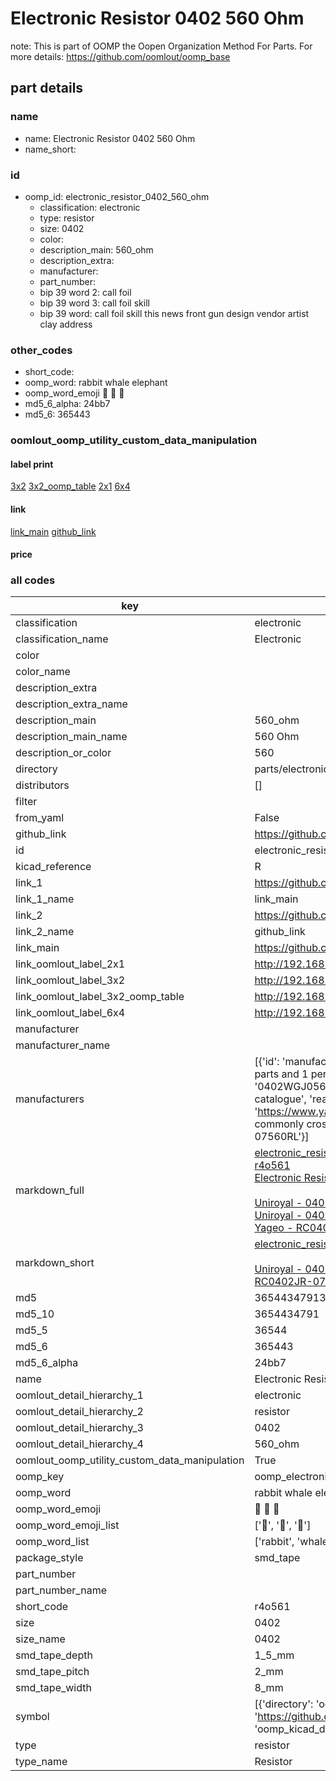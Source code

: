 # Electronic Resistor 0402 560 Ohm  

note: This is part of OOMP the Oopen Organization Method For Parts. For more details: https://github.com/oomlout/oomp_base

##  part details





### name
* name: Electronic Resistor 0402 560 Ohm
* name_short: 
### id
* oomp_id: electronic_resistor_0402_560_ohm
  * classification: electronic
  * type: resistor
  * size: 0402
  * color: 
  * description_main: 560_ohm
  * description_extra: 
  * manufacturer: 
  * part_number: 
  * bip 39 word 2: call foil
  * bip 39 word 3: call foil skill
  * bip 39 word: call foil skill this news front gun design vendor artist clay address

### other_codes
* short_code: 
* oomp_word: rabbit whale elephant
* oomp_word_emoji :rabbit: :whale: :elephant:
* md5_6_alpha: 24bb7
* md5_6: 365443






### oomlout_oomp_utility_custom_data_manipulation
#### label print
[3x2](http://192.168.1.245:1112/?label=oomp%2024bb7)
[3x2_oomp_table](http://192.168.1.107:1112/?label=oomp%2024bb7)
[2x1](http://192.168.1.242:1112/?label=oomp%2024bb7)
[6x4](http://192.168.1.55:1112/?label=oomp%2024bb7)    

#### link

[link_main](https://github.com/oomlout/oomlout_oomp_current_version_messy/tree/main/parts/electronic_resistor_0402_560_ohm) [github_link](https://github.com/oomlout/oomlout_oomp_part_src/tree/main/parts/electronic_resistor_0402_560_ohm)                             

#### price







### all codes 
| key | value |  
| --- | --- |  
| classification | electronic |  
| classification_name | Electronic |  
| color |  |  
| color_name |  |  
| description_extra |  |  
| description_extra_name |  |  
| description_main | 560_ohm |  
| description_main_name | 560 Ohm |  
| description_or_color | 560 |  
| directory | parts/electronic_resistor_0402_560_ohm |  
| distributors | [] |  
| filter |  |  
| from_yaml | False |  
| github_link | https://github.com/oomlout/oomlout_oomp_part_src/tree/main/parts/electronic_resistor_0402_560_ohm |  
| id | electronic_resistor_0402_560_ohm |  
| kicad_reference | R |  
| link_1 | https://github.com/oomlout/oomlout_oomp_current_version_messy/tree/main/parts/electronic_resistor_0402_560_ohm |  
| link_1_name | link_main |  
| link_2 | https://github.com/oomlout/oomlout_oomp_part_src/tree/main/parts/electronic_resistor_0402_560_ohm |  
| link_2_name | github_link |  
| link_main | https://github.com/oomlout/oomlout_oomp_current_version_messy/tree/main/parts/electronic_resistor_0402_560_ohm |  
| link_oomlout_label_2x1 | http://192.168.1.242:1112/?label=oomp%2024bb7 |  
| link_oomlout_label_3x2 | http://192.168.1.245:1112/?label=oomp%2024bb7 |  
| link_oomlout_label_3x2_oomp_table | http://192.168.1.107:1112/?label=oomp%2024bb7 |  
| link_oomlout_label_6x4 | http://192.168.1.55:1112/?label=oomp%2024bb7 |  
| manufacturer |  |  
| manufacturer_name |  |  
| manufacturers | [{'id': 'manufacturer_uniroyal', 'link': '', 'name': 'Uniroyal', 'note': {'reason': 'did this one first, but not in jlc pcb basic parts and 1 percent are and they are the same price', 'reason_short': 'not in jlc basic parts'}, 'part_number': '0402WGJ0561TCE'}, {'id': 'manufacturer_uniroyal', 'link': '', 'name': 'Uniroyal', 'note': {'reason': 'in the jlc basic parts catalogue', 'reason_short': 'jlc basic part'}, 'part_number': '0402WGF5600TCE'}, {'id': 'manufacturer_yageo', 'link': 'https://www.yageo.com/en/Chart/Download/pdf/RC0402JR-07560RL', 'name': 'Yageo', 'note': {'reason': 'yageo is a commonly cross referenced part number', 'reason_short': 'available everywhere'}, 'part_number': 'RC0402JR-07560RL'}] |  
| markdown_full | [electronic_resistor_0402_560_ohm](https://github.com/oomlout/oomlout_oomp_current_version_messy/tree/main/parts/electronic_resistor_0402_560_ohm)<br>[r4o561](https://github.com/oomlout/oomlout_oomp_current_version_messy/tree/main/parts/electronic_resistor_0402_560_ohm)<br>[Electronic Resistor 0402 560 Ohm](https://github.com/oomlout/oomlout_oomp_current_version_messy/tree/main/parts/electronic_resistor_0402_560_ohm)<br><br>[Uniroyal - 0402WGJ0561TCE- not in jlc basic parts]() [(L)  ](https://www.lcsc.com/search?q=0402WGJ0561TCE)[(D)  ](https://www.digikey.com/en/products?keywords=0402WGJ0561TCE)[(M)  ](https://www.mouser.com/Search/Refine?Keyword=0402WGJ0561TCE)[(N)  ](https://www.newark.com/search?st=0402WGJ0561TCE)[(SZ)  ](https://so.szlcsc.com/global.html?k=0402WGJ0561TCE)<br>[Uniroyal - 0402WGF5600TCE- jlc basic part]() [(L)  ](https://www.lcsc.com/search?q=0402WGF5600TCE)[(D)  ](https://www.digikey.com/en/products?keywords=0402WGF5600TCE)[(M)  ](https://www.mouser.com/Search/Refine?Keyword=0402WGF5600TCE)[(N)  ](https://www.newark.com/search?st=0402WGF5600TCE)[(SZ)  ](https://so.szlcsc.com/global.html?k=0402WGF5600TCE)<br>[Yageo - RC0402JR-07560RL- available everywhere](https://www.yageo.com/en/Chart/Download/pdf/RC0402JR-07560RL) [(L)  ](https://www.lcsc.com/search?q=RC0402JR-07560RL)[(D)  ](https://www.digikey.com/en/products?keywords=RC0402JR-07560RL)[(M)  ](https://www.mouser.com/Search/Refine?Keyword=RC0402JR-07560RL)[(N)  ](https://www.newark.com/search?st=RC0402JR-07560RL)[(SZ)  ](https://so.szlcsc.com/global.html?k=RC0402JR-07560RL)<br> |  
| markdown_short | [electronic_resistor_0402_560_ohm](https://github.com/oomlout/oomlout_oomp_current_version_messy/tree/main/parts/electronic_resistor_0402_560_ohm)<br><br>[Uniroyal - 0402WGJ0561TCE- not in jlc basic parts]()[Uniroyal - 0402WGF5600TCE- jlc basic part]()[Yageo - RC0402JR-07560RL- available everywhere](https://www.yageo.com/en/Chart/Download/pdf/RC0402JR-07560RL) |  
| md5 | 36544347913bccfd754a9e0d94d69903 |  
| md5_10 | 3654434791 |  
| md5_5 | 36544 |  
| md5_6 | 365443 |  
| md5_6_alpha | 24bb7 |  
| name | Electronic Resistor 0402 560 Ohm |  
| oomlout_detail_hierarchy_1 | electronic |  
| oomlout_detail_hierarchy_2 | resistor |  
| oomlout_detail_hierarchy_3 | 0402 |  
| oomlout_detail_hierarchy_4 | 560_ohm |  
| oomlout_oomp_utility_custom_data_manipulation | True |  
| oomp_key | oomp_electronic_resistor_0402_560_ohm |  
| oomp_word | rabbit whale elephant |  
| oomp_word_emoji | :rabbit: :whale: :elephant: |  
| oomp_word_emoji_list | [':rabbit:', ':whale:', ':elephant:'] |  
| oomp_word_list | ['rabbit', 'whale', 'elephant'] |  
| package_style | smd_tape |  
| part_number |  |  
| part_number_name |  |  
| short_code | r4o561 |  
| size | 0402 |  
| size_name | 0402 |  
| smd_tape_depth | 1_5_mm |  
| smd_tape_pitch | 2_mm |  
| smd_tape_width | 8_mm |  
| symbol | [{'directory': 'oomlout_oomp_symbol_bot/symbols/kicad_device_r//working/working.kicad_sym', 'index': 0, 'link': 'https://github.com/oomlout/oomlout_oomp_symbol_bot/tree/main/symbols/kicad_device_r', 'oomp_key': 'oomp_kicad_device_r'}] |  
| type | resistor |  
| type_name | Resistor |  
